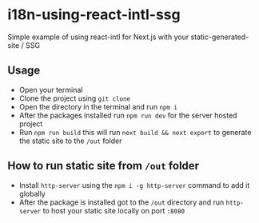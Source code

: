 # i18n-using-react-intl-ssg
Simple example of using react-intl for Next.js with your static-generated-site / SSG

## Usage
- Open your terminal
- Clone the project using `git clone`
- Open the directory in the terminal and run `npm i`
- After the packages installed run `npm run dev` for the server hosted project
- Run `npm run build` this will run `next build && next export` to generate the static site to the `/out` folder

## How to run static site from `/out` folder
- Install `http-server` using the `npm i -g http-server` command to add it globally
- After the package is installed got to the `/out` directory and run `http-server` to host your static site locally on port `:8080`
